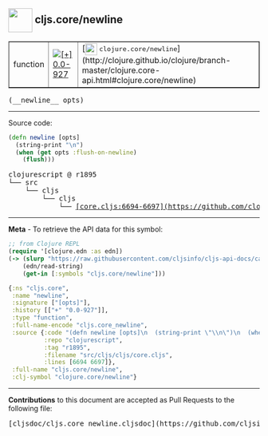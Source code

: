 ## <img width="48px" valign="middle" src="http://i.imgur.com/Hi20huC.png"> cljs.core/newline

 <table border="1">
<tr>

<td>function</td>
<td><a href="https://github.com/cljsinfo/cljs-api-docs/tree/0.0-927"><img valign="middle" alt="[+] 0.0-927" src="https://img.shields.io/badge/+-0.0--927-lightgrey.svg"></a> </td>
<td>
[<img height="24px" valign="middle" src="http://i.imgur.com/1GjPKvB.png"> <samp>clojure.core/newline</samp>](http://clojure.github.io/clojure/branch-master/clojure.core-api.html#clojure.core/newline)
</td>
</tr>
</table>

 <samp>
(__newline__ opts)<br>
</samp>

---





Source code:

```clj
(defn newline [opts]
  (string-print "\n")
  (when (get opts :flush-on-newline)
    (flush)))
```

 <pre>
clojurescript @ r1895
└── src
    └── cljs
        └── cljs
            └── <ins>[core.cljs:6694-6697](https://github.com/clojure/clojurescript/blob/r1895/src/cljs/cljs/core.cljs#L6694-L6697)</ins>
</pre>


---

__Meta__ - To retrieve the API data for this symbol:

```clj
;; from Clojure REPL
(require '[clojure.edn :as edn])
(-> (slurp "https://raw.githubusercontent.com/cljsinfo/cljs-api-docs/catalog/cljs-api.edn")
    (edn/read-string)
    (get-in [:symbols "cljs.core/newline"]))
```

```clj
{:ns "cljs.core",
 :name "newline",
 :signature ["[opts]"],
 :history [["+" "0.0-927"]],
 :type "function",
 :full-name-encode "cljs.core_newline",
 :source {:code "(defn newline [opts]\n  (string-print \"\\n\")\n  (when (get opts :flush-on-newline)\n    (flush)))",
          :repo "clojurescript",
          :tag "r1895",
          :filename "src/cljs/cljs/core.cljs",
          :lines [6694 6697]},
 :full-name "cljs.core/newline",
 :clj-symbol "clojure.core/newline"}

```

---

__Contributions__ to this document are accepted as Pull Requests to the following file:

 <pre>
[cljsdoc/cljs.core_newline.cljsdoc](https://github.com/cljsinfo/cljs-api-docs/blob/master/cljsdoc/cljs.core_newline.cljsdoc)
</pre>

